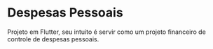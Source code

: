 # Despesas Pessoais

Projeto em Flutter, seu intuito é servir como um projeto financeiro de controle de despesas pessoais.
